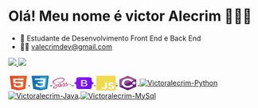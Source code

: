 ## <h1> Olá! Meu nome é victor Alecrim  🐱‍👤👋</h1>

- 🌱 Estudante de Desenvolvimento Front End e Back End
- 🐱‍💻 valecrimdev@gmail.com

<div align="left">
  <a href="https://github.com/Victoralecrim">
  <img height="180em" src="https://github-readme-stats.vercel.app/api?username=Victoralecrim&show_icons=true&theme=dracula&include_all_commits=true&count_private=true" />
  <img height="180em" src="https://github-readme-stats-sigma-five.vercel.app/api/top-langs/?username=Victoralecrim&layout=compact&langs_count=7&theme=github_dark"/>
</div>
  
<div style="display: inline_block"><br>
  <img align="center" alt="Victoralecrim-HTML" height="30" width="40" src="https://raw.githubusercontent.com/devicons/devicon/master/icons/html5/html5-original.svg">
  <img align="center" alt="Victoralecrim-CSS" height="30" width="40" src="https://raw.githubusercontent.com/devicons/devicon/master/icons/css3/css3-original.svg">
  <img align="center" alt="Victoralecrim-SASS" height="30" width="40" src="https://raw.githubusercontent.com/devicons/devicon/master/icons/sass/sass-original.svg">
  <img align="center" alt="Victoralecrim-Bootstrap" height="30" width="40" src="https://raw.githubusercontent.com/devicons/devicon/master/icons/bootstrap/bootstrap-original.svg">
  <img align="center" alt="Victoralecrim-Js" height="30" width="40" src="https://raw.githubusercontent.com/devicons/devicon/master/icons/javascript/javascript-plain.svg">
  <img align="center" alt="Victoralecrim-Csharp" height="30" width="40" src="https://raw.githubusercontent.com/devicons/devicon/master/icons/csharp/csharp-original.svg">

  <img align="center" alt="Victoralecrim-Python" height="30" width="40" src="https://cdn.jsdelivr.net/gh/devicons/devicon/icons/python/python-original.svg" />
  
  <img align="center" alt="Victoralecrim-Java"  height="30" width="40" src="https://cdn.jsdelivr.net/gh/devicons/devicon@latest/icons/java/java-original-wordmark.svg" />
  
 <img align="center" alt="Victoralecrim-MySql" height="30" width="40" src="https://cdn.jsdelivr.net/gh/devicons/devicon/icons/mysql/mysql-original.svg" />
          
          
 </div>
